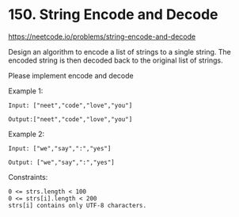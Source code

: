 # 150. String Encode and Decode
https://neetcode.io/problems/string-encode-and-decode

Design an algorithm to encode a list of strings to a single string. The encoded string is then decoded back to the original list of strings.

Please implement encode and decode

Example 1:
```
Input: ["neet","code","love","you"]

Output:["neet","code","love","you"]
```
Example 2:
```
Input: ["we","say",":","yes"]

Output: ["we","say",":","yes"]
```
Constraints:
```
0 <= strs.length < 100
0 <= strs[i].length < 200
strs[i] contains only UTF-8 characters.
```